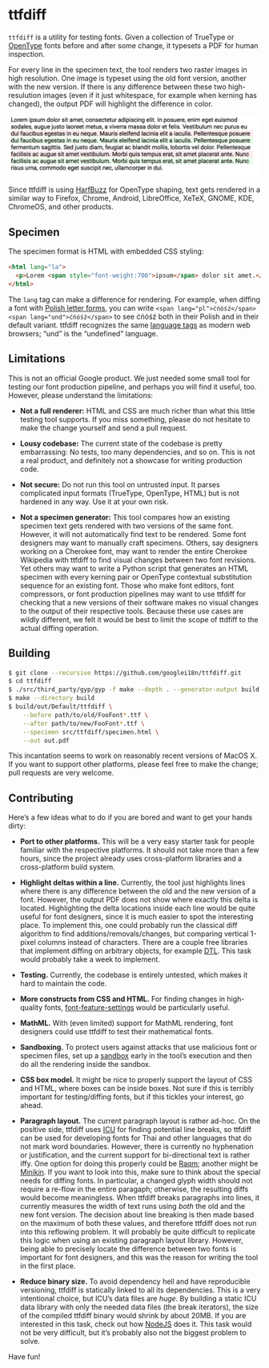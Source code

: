 # ttfdiff

`ttfdiff` is a utility for testing fonts. Given a collection of
TrueType or [OpenType](http://opentypecookbook.com/index.html) fonts
before and after some change, it typesets a PDF for human inspection.

For every line in the specimen text, the tool renders two raster
images in high resolution. One image is typeset using the old font
version, another with the new version. If there is any difference
between these two high-resulution images (even if it just whitespace,
for example when kerning has changed), the output PDF will highlight
the difference in color.

![Screenshot](doc/ttfdiff-1.png)

Since ttfdiff is using
[HarfBuzz](https://www.freedesktop.org/wiki/Software/HarfBuzz/) for
OpenType shaping, text gets rendered in a similar way to Firefox,
Chrome, Android, LibreOffice, XeTeX, GNOME, KDE, ChromeOS, and other
products.


## Specimen

The specimen format is HTML with embedded CSS styling:
```html
<html lang="la">
  <p>Lorem <span style="font-weight:700">ipsum</span> dolor sit amet.</p>
</html>
```

The `lang` tag can make a difference for rendering. For example, when
diffing a font with [Polish letter
forms](https://glyphsapp.com/tutorials/localize-your-font-polish-kreska),
you can write `<span lang="pl">ćńóśź</span> <span lang="und">ćńóśź</span>`
to see ćńóśź both in their Polish and in their default variant. ttfdiff
recognizes the same [language
tags](https://www.w3.org/International/articles/language-tags/) as modern
web browsers; “und” is the “undefined” language.


## Limitations

This is not an official Google product. We just needed some small tool
for testing our font production pipeline, and perhaps you will find it
useful, too.  However, please understand the limitations:

* **Not a full renderer:** HTML and CSS are much richer than what this
  little testing tool supports. If you miss something, please do not
  hesitate to make the change yourself and send a pull request.

* **Lousy codebase:** The current state of the codebase is pretty
  embarrassing: No tests, too many dependencies, and so on. This is
  not a real product, and definitely not a showcase for writing
  production code.

* **Not secure:** Do not run this tool on untrusted input. It parses
  complicated input formats (TrueType, OpenType, HTML) but is not
  hardened in any way.  Use it at your own risk.

* **Not a specimen generator:** This tool compares how an existing
  specimen text gets rendered with two versions of the same
  font. However, it will not automatically find text to be rendered.
  Some font designers may want to manually craft specimens. Others,
  say designers working on a Cherokee font, may want to render the
  entire Cherokee Wikipedia with ttfdiff to find visual changes
  between two font revisions. Yet others may want to write a Python
  script that generates an HTML specimen with every kerning pair or
  OpenType contextual substitution sequence for an existing
  font. Those who make font editors, font compressors, or font
  production pipelines may want to use ttfdiff for checking that a new
  versions of their software makes no visual changes to the output of
  their respective tools. Because these use cases are wildly
  different, we felt it would be best to limit the scope of ttdfiff to
  the actual diffing operation.


## Building

```sh
$ git clone --recursive https://github.com/googlei18n/ttfdiff.git
$ cd ttfdiff
$ ./src/third_party/gyp/gyp -f make --depth . --generator-output build src/ttfdiff/ttfdiff.gyp
$ make --directory build
$ build/out/Default/ttfdiff \
    --before path/to/old/FooFont*.ttf \
    --after path/to/new/FooFont*.ttf \
    --specimen src/ttfdiff/specimen.html \
    --out out.pdf
```

This incantation seems to work on reasonably recent versions of MacOS X.
If you want to support other platforms, please feel free to make the change;
pull requests are very welcome.


## Contributing

Here’s a few ideas what to do if you are bored and want to get your
hands dirty:

* **Port to other platforms.** This will be a very easy starter task
  for people familiar with the respective platforms. It should
  not take more than a few hours, since the project already uses
  cross-platform libraries and a cross-platform build system.

* **Highlight deltas within a line.** Currently, the tool just
  highlights lines where there is any difference between the old and
  the new version of a font. However, the output PDF does not show
  where exactly this delta is located. Highlighting the delta
  locations inside each line would be quite useful for font designers,
  since it is much easier to spot the interesting place.  To implement
  this, one could probably run the classical diff algorithm to find
  additions/removals/changes, but comparing vertical 1-pixel columns
  instead of characters.  There are a couple free libraries that
  implement diffing on arbitrary objects, for example
  [DTL](https://github.com/cubicdaiya/dtl/blob/master/test/Objdifftest.cpp).
  This task would probably take a week to implement.

* **Testing.** Currently, the codebase is entirely untested, which makes
  it hard to maintain the code.

* **More constructs from CSS and HTML.** For finding changes in
  high-quality fonts,
  [font-feature-settings](https://www.w3.org/TR/css-fonts-3/#font-rend-desc)
  would be particularly useful.

* **MathML.** With (even limited) support for MathML rendering,
  font designers could use ttfdiff to test their mathematical fonts.

* **Sandboxing.** To protect users against attacks that use malicious
  font or specimen files, set up a
  [sandbox](https://en.wikipedia.org/wiki/Sandbox_%28computer_security%29)
  early in the tool’s execution and then do all the rendering inside
  the sandbox.

* **CSS box model.** It might be nice to properly support the layout of
  CSS and HTML, where boxes can be inside boxes. Not sure if this is
  terribly important for testing/diffing fonts, but if this tickles
  your interest, go ahead.

* **Paragraph layout.** The current paragraph layout is rather
  ad-hoc. On the positive side, ttfdiff uses
  [ICU](http://site.icu-project.org/) for finding potential line
  breaks, so ttfdiff can be used for developing fonts for Thai and
  other languages that do not mark word boundaries. However, there is
  currently no hyphenation or justification, and the current support
  for bi-directional text is rather iffy. One option for doing this
  properly could be [Raqm](https://github.com/HOST-Oman/libraqm);
  another might be
  [Minikin](https://android.googlesource.com/platform/frameworks/minikin/+/master). If
  you want to look into this, make sure to think about the special
  needs for diffing fonts. In particular, a changed glyph width should
  not require a re-flow in the entire paragaph; otherwise, the
  resulting diffs would become meaningless. When ttfdiff breaks
  paragraphs into lines, it currently measures the width of text runs
  using _both_ the old and the new font version. The decision about
  line breaking is then made based on the maximum of both these
  values, and therefore ttfdiff does not run into this reflowing
  problem.  It will probably be quite difficult to replicate this
  logic when using an existing paragraph layout library. However,
  being able to precisely locate the difference between two fonts is
  important for font designers, and this was the reason for writing
  the tool in the first place.

* **Reduce binary size.** To avoid dependency hell and have
  reproducible versioning, ttfdiff is statically linked to all its
  dependencies.  This is a very intentional choice, but ICU’s data
  files are _huge_.  By building a static ICU data library with only
  the needed data files (the break iterators), the size of the
  compiled ttfdiff binary would shrink by about 20MB. If you are
  interested in this task, check out how
  [NodeJS](https://github.com/nodejs/node/blob/master/tools/icu/README.md)
  does it. This task would not be very difficult, but it’s probably also
  not the biggest problem to solve.

Have fun!
